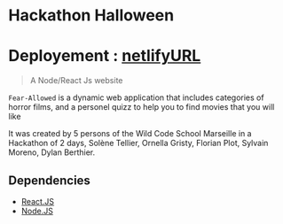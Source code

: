 # Hackathon Halloween  

# Deployement : [netlifyURL](https://fearallowed.netlify.com/)

> A Node/React Js website

`Fear-Allowed` is a dynamic web application that includes categories of horror films, and a personel quizz to help you to find movies that you will like

It was created by 5 persons of the Wild Code School Marseille in a Hackathon of 2 days, Solène Tellier, Ornella Gristy, Florian Plot, Sylvain Moreno, Dylan Berthier.

## Dependencies

- [React.JS](https://reactjs.org/)
- [Node.JS](https://nodejs.org/)
